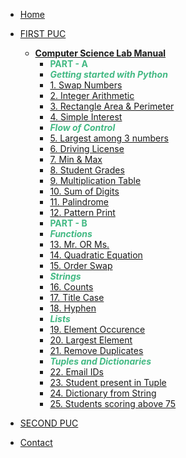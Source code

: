 <!-- docs/_sidebar.md -->

* [Home](./)

* [FIRST PUC](./1puc/index)
    * [**Computer Science Lab Manual**](./1puc/cslab/index)
        * <span style="color:#42b983">**PART - A**</span>
        * <span style="color:#42b983">_**Getting started with Python**_</span>
        * [1. Swap Numbers](./1puc/cslab/p1/index)
        * [2. Integer Arithmetic](./1puc/cslab/p2/index)
        * [3. Rectangle Area & Perimeter](./1puc/cslab/p3/index)
        * [4. Simple Interest](./1puc/cslab/p4/index)
        * <span style="color:#42b983">_**Flow of Control**_</span>
        * [5. Largest among 3 numbers](./1puc/cslab/p5/index)
        * [6. Driving License](./1puc/cslab/p6/index)
        * [7. Min & Max](./1puc/cslab/p7/index)
        * [8. Student Grades](./1puc/cslab/p8/index)
        * [9. Multiplication Table](./1puc/cslab/p9/index)
        * [10. Sum of Digits](./1puc/cslab/p10/index)
        * [11. Palindrome](./1puc/cslab/p11/index)
        * [12. Pattern Print](./1puc/cslab/p12/index)
        * <span style="color:#42b983">**PART - B**</span>
        * <span style="color:#42b983">_**Functions**_</span>
        * [13. Mr. OR Ms.](./1puc/cslab/p13/index)
        * [14. Quadratic Equation](./1puc/cslab/p14/index)
        * [15. Order Swap](./1puc/cslab/p15/index)
        * <span style="color:#42b983">_**Strings**_</span>
        * [16. Counts](./1puc/cslab/p16/index)
        * [17. Title Case](./1puc/cslab/p17/index)
        * [18. Hyphen](./1puc/cslab/p18/index)
        * <span style="color:#42b983">_**Lists**_</span>
        * [19. Element Occurence](./1puc/cslab/p19/index)
        * [20. Largest Element](./1puc/cslab/p20/index)
        * [21. Remove Duplicates](./1puc/cslab/p21/index)
        * <span style="color:#42b983">_**Tuples and Dictionaries**_</span>
        * [22. Email IDs](./1puc/cslab/p22/index)
        * [23. Student present in Tuple](./1puc/cslab/p23/index)
        * [24. Dictionary from String](./1puc/cslab/p24/index)
        * [25. Students scoring above 75](./1puc/cslab/p25/index)
* [SECOND PUC](./2puc/index)
  
* [Contact](./contact/index)